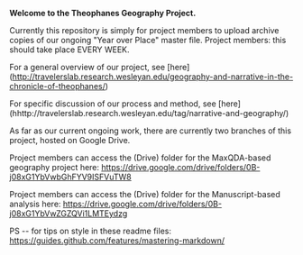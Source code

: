 **Welcome to the Theophanes Geography Project.**

Currently this repository is simply for project members to upload archive copies of our ongoing "Year over Place" master file. 
Project members: this should take place EVERY WEEK.

For a general overview of our project, see [here] (http://travelerslab.research.wesleyan.edu/geography-and-narrative-in-the-chronicle-of-theophanes/)

For specific discussion of our process and method, see [here] (hhttp://travelerslab.research.wesleyan.edu/tag/narrative-and-geography/)

As far as our current ongoing work, there are currently two branches of this project, hosted on Google Drive. 

Project members can access the (Drive) folder for the MaxQDA-based geography project here:
https://drive.google.com/drive/folders/0B-j08xG1YbVwbGhFYV9ISFVuTW8

Project members can access the (Drive) folder for the Manuscript-based analysis here:
https://drive.google.com/drive/folders/0B-j08xG1YbVwZGZQVi1LMTEydzg


PS -- for tips on style in these readme files:
https://guides.github.com/features/mastering-markdown/

